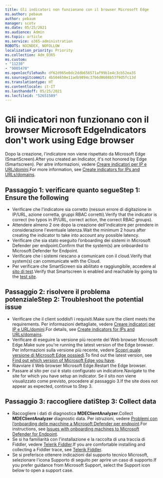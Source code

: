 ```yaml
---
title: Gli indicatori non funzionano con il browser Microsoft Edge
ms.author: pebaum
author: pebaum
manager: scotv
ms.date: 05/25/2021
ms.audience: Admin
ms.topic: article
ms.service: o365-administration
ROBOTS: NOINDEX, NOFOLLOW
localization_priority: Priority
ms.collection: Adm_O365
ms.custom:
- "11230"
- "9005470"
ms.openlocfilehash: df62d965e0dc2ddb656571af99b1e4c3cb52ea35
ms.sourcegitcommit: 4b504650e11adb9894c37b6d8608b53f9d5fc13d
ms.translationtype: HT
ms.contentlocale: it-IT
ms.lasthandoff: 05/25/2021
ms.locfileid: "52651509"
---
```

# <a name="indicators-dont-work-using-edge-browser"></a><span data-ttu-id="cda92-102">Gli indicatori non funzionano con il browser Microsoft Edge</span><span class="sxs-lookup"><span data-stu-id="cda92-102">Indicators don't work using Edge browser</span></span>

<span data-ttu-id="cda92-103">Dopo la creazione, l'indicatore non viene rispettato da Microsoft Edge (SmartScreen).</span><span class="sxs-lookup"><span data-stu-id="cda92-103">After you created an Indicator, it's not honored by Edge (Smartscreen).</span></span> <span data-ttu-id="cda92-104">Per altre informazioni, vedere [Creare indicatori per IP e URL/domini](/microsoft-365/security/defender-endpoint/indicator-ip-domain).</span><span class="sxs-lookup"><span data-stu-id="cda92-104">For more information, see [Create indicators for IPs and URLs/domains](/microsoft-365/security/defender-endpoint/indicator-ip-domain).</span></span>

## <a name="step-1-ensure-the-following"></a><span data-ttu-id="cda92-105">Passaggio 1: verificare quanto segue</span><span class="sxs-lookup"><span data-stu-id="cda92-105">Step 1: Ensure the following</span></span>

- <span data-ttu-id="cda92-106">Verificare che l'indicatore sia corretto (nessun errore di digitazione in IP/URL, azione corretta, gruppi RBAC corretti).</span><span class="sxs-lookup"><span data-stu-id="cda92-106">Verify that the indicator is correct (no typos in IP/URL, correct action, the correct RBAC groups).</span></span>
- <span data-ttu-id="cda92-107">Attendere almeno 2 ore dopo la creazione dell'indicatore per prendere in considerazione l'eventuale latenza.</span><span class="sxs-lookup"><span data-stu-id="cda92-107">Wait the minimum 2 hours after creating the indicator to take into account any possible latency.</span></span>
- <span data-ttu-id="cda92-108">Verificare che sia stato eseguito l’onboarding dei sistemi in Microsoft Defender per endpoint.</span><span class="sxs-lookup"><span data-stu-id="cda92-108">Confirm that the system(s) are onboarded to Microsoft Defender for Endpoint.</span></span>
- <span data-ttu-id="cda92-109">Verificare che i sistemi riescano a comunicare con il cloud.</span><span class="sxs-lookup"><span data-stu-id="cda92-109">Verify that system(s) can communicate with the Cloud.</span></span>
- <span data-ttu-id="cda92-110">Per verificare che SmartScreen sia abilitato e raggiungibile, accedere al [sito di test](https://demo.smartscreen.msft.net).</span><span class="sxs-lookup"><span data-stu-id="cda92-110">Verify that Smartscreen is enabled and reachable by going to the [test site](https://demo.smartscreen.msft.net).</span></span>

## <a name="step-2-troubleshoot-the-potential-issue"></a><span data-ttu-id="cda92-111">Passaggio 2: risolvere il problema potenziale</span><span class="sxs-lookup"><span data-stu-id="cda92-111">Step 2: Troubleshoot the potential issue</span></span>

- <span data-ttu-id="cda92-112">Verificare che il client soddisfi i requisiti.</span><span class="sxs-lookup"><span data-stu-id="cda92-112">Make sure the client meets the requirements.</span></span> <span data-ttu-id="cda92-113">Per informazioni dettagliate, vedere [Creare indicatori per IP e URL/domini](/microsoft-365/security/defender-endpoint/indicator-ip-domain).</span><span class="sxs-lookup"><span data-stu-id="cda92-113">For details, see [Create indicators for IPs and URLs/domains](/microsoft-365/security/defender-endpoint/indicator-ip-domain).</span></span>
- <span data-ttu-id="cda92-114">Verificare di eseguire la versione più recente del Web browser Microsoft Edge.</span><span class="sxs-lookup"><span data-stu-id="cda92-114">Make sure you're running the latest version of the Edge browser.</span></span> <span data-ttu-id="cda92-115">Per informazioni sulla versione più recente, vedere [Scopri quale versione di Microsoft Edge possiedi](https://support.microsoft.com/microsoft-edge/find-out-which-version-of-microsoft-edge-you-have-c726bee8-c42e-e472-e954-4cf5123497eb).</span><span class="sxs-lookup"><span data-stu-id="cda92-115">To find out the latest version, see [Find out which version of Microsoft Edge you have](https://support.microsoft.com/microsoft-edge/find-out-which-version-of-microsoft-edge-you-have-c726bee8-c42e-e472-e954-4cf5123497eb).</span></span>
- <span data-ttu-id="cda92-116">Riavviare il Web browser Microsoft Edge.</span><span class="sxs-lookup"><span data-stu-id="cda92-116">Restart the Edge browser.</span></span>
- <span data-ttu-id="cda92-117">Passare al sito per cui è stato configurato un indicatore.</span><span class="sxs-lookup"><span data-stu-id="cda92-117">Navigate to the site for which you have setup an indicator.</span></span> <span data-ttu-id="cda92-118">Se il sito non viene visualizzato come previsto, procedere al passaggio 3.</span><span class="sxs-lookup"><span data-stu-id="cda92-118">If the site does not appear as expected, continue to Step 3.</span></span> 

## <a name="step-3-collect-data"></a><span data-ttu-id="cda92-119">Passaggio 3: raccogliere dati</span><span class="sxs-lookup"><span data-stu-id="cda92-119">Step 3: Collect data</span></span>

- <span data-ttu-id="cda92-120">Raccogliere i dati di diagnostica **MDEClientAnalyzer**.</span><span class="sxs-lookup"><span data-stu-id="cda92-120">Collect **MDEClientAnalyzer** diagnostic data.</span></span> <span data-ttu-id="cda92-121">Per istruzioni, vedere [Problemi con l’onboarding delle macchine a Microsoft Defender per endpoint](issues-with-onboarding-machines.md).</span><span class="sxs-lookup"><span data-stu-id="cda92-121">For instructions, see [Issues with onboarding machines to Microsoft Defender for Endpoint](issues-with-onboarding-machines.md).</span></span>
- <span data-ttu-id="cda92-122">Se si ha familiarità con l'installazione e la raccolta di una traccia di Fiddler, vedere [Telerik Fiddler](http://www.telerik.com/fiddler).</span><span class="sxs-lookup"><span data-stu-id="cda92-122">If you are comfortable installing and collecting a Fiddler trace, see [Telerik Fiddler](http://www.telerik.com/fiddler).</span></span>
- <span data-ttu-id="cda92-123">Se si preferisce ottenere indicazioni dal supporto tecnico Microsoft, selezionare l'icona Supporto di seguito per aprire un caso di supporto.</span><span class="sxs-lookup"><span data-stu-id="cda92-123">If you prefer guidance from Microsoft Support, select the Support icon below to open a support case.</span></span>
